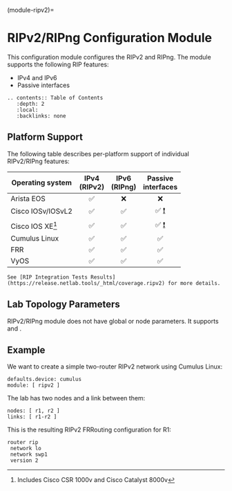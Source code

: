 (module-ripv2)=
# RIPv2/RIPng Configuration Module

This configuration module configures the RIPv2 and RIPng. The module supports the following RIP features:

* IPv4 and IPv6
* Passive interfaces

```eval_rst
.. contents:: Table of Contents
   :depth: 2
   :local:
   :backlinks: none
```

## Platform Support

The following table describes per-platform support of individual RIPv2/RIPng features:

| Operating system      | IPv4<br>(RIPv2) | IPv6<br>(RIPng) | Passive<br>interfaces |
| ------------------ | :-: | :-: | :-: |
| Arista EOS         | ✅  |  ❌  |  ❌  |
| Cisco IOSv/IOSvL2  | ✅  | ✅  | ✅ [❗](caveats-iosv) |
| Cisco IOS XE[^18v] | ✅  | ✅  | ✅ [❗](caveats-iosv) |
| Cumulus Linux      | ✅  | ✅  | ✅  |
| FRR                | ✅  | ✅  | ✅  |
| VyOS               | ✅  | ✅  | ✅  |

```{tip}
See [RIP Integration Tests Results](https://release.netlab.tools/_html/coverage.ripv2) for more details.
```

[^18v]: Includes Cisco CSR 1000v and Cisco Catalyst 8000v

## Lab Topology Parameters

RIPv2/RIPng module does not have global or node parameters. It supports [](routing_passive) and [](routing_external).

## Example

We want to create a simple two-router RIPv2 network using Cumulus Linux:

```
defaults.device: cumulus
module: [ ripv2 ]
```

The lab has two nodes and a link between them:
```
nodes: [ r1, r2 ]
links: [ r1-r2 ]
```

This is the resulting RIPv2 FRRouting configuration for R1:

```
router rip
 network lo
 network swp1
 version 2
```
